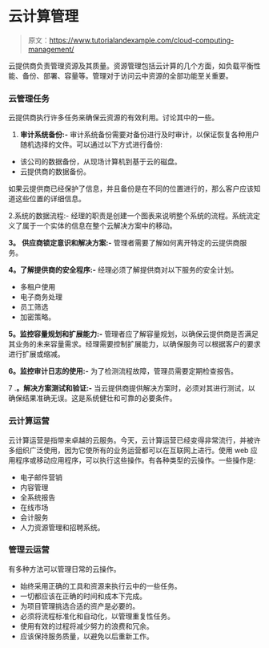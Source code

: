 # 云计算管理

> 原文：<https://www.tutorialandexample.com/cloud-computing-management/>

云提供商负责管理资源及其质量。资源管理包括云计算的几个方面，如负载平衡性能、备份、部署、容量等。管理对于访问云中资源的全部功能至关重要。

### 云管理任务

云提供商执行许多任务来确保云资源的有效利用。讨论其中的一些。

1.  **审计系统备份:-** 审计系统备份需要对备份进行及时审计，以保证恢复各种用户随机选择的文件。可以通过以下方式进行备份:

*   该公司的数据备份，从现场计算机到基于云的磁盘。
*   云提供商的数据备份。

如果云提供商已经保护了信息，并且备份是在不同的位置进行的，那么客户应该知道这些位置的详细信息。

2.系统的数据流程:- 经理的职责是创建一个图表来说明整个系统的流程。系统流定义了属于一个实体的信息在整个云解决方案中的移动。

**3。** **供应商锁定意识和解决方案:-** 管理者需要了解如何离开特定的云提供商服务。

**4。了解提供商的安全程序:-** 经理必须了解提供商对以下服务的安全计划。

*   多租户使用
*   电子商务处理
*   员工筛选
*   加密策略。

**5。监控容量规划和扩展能力:-** 管理者应了解容量规划，以确保云提供商是否满足其业务的未来容量需求。经理需要控制扩展能力，以确保服务可以根据客户的要求进行扩展或缩减。

**6。监控审计日志的使用:-** 为了检测流程故障，管理员需要定期检查报告。

7 .**。解决方案测试和验证:-** 当云提供商提供解决方案时，必须对其进行测试，以确保结果准确无误。这是系统健壮和可靠的必要条件。

### 云计算运营

云计算运营是指带来卓越的云服务。今天，云计算运营已经变得非常流行，并被许多组织广泛使用，因为它使所有的业务运营都可以在互联网上进行。使用 web 应用程序或移动应用程序，可以执行这些操作。有各种类型的云操作。一些操作是:

*   电子邮件营销
*   内容管理
*   全系统报告
*   在线市场
*   会计服务
*   人力资源管理和招聘系统。

### 管理云运营

有多种方法可以管理日常的云操作。

*   始终采用正确的工具和资源来执行云中的一些任务。
*   一切都应该在正确的时间和成本下完成。
*   为项目管理挑选合适的资产是必要的。
*   必须将流程标准化和自动化，以管理重复性任务。
*   使用有效的过程将减少努力的浪费和冗余。
*   应该保持服务质量，以避免以后重新工作。
